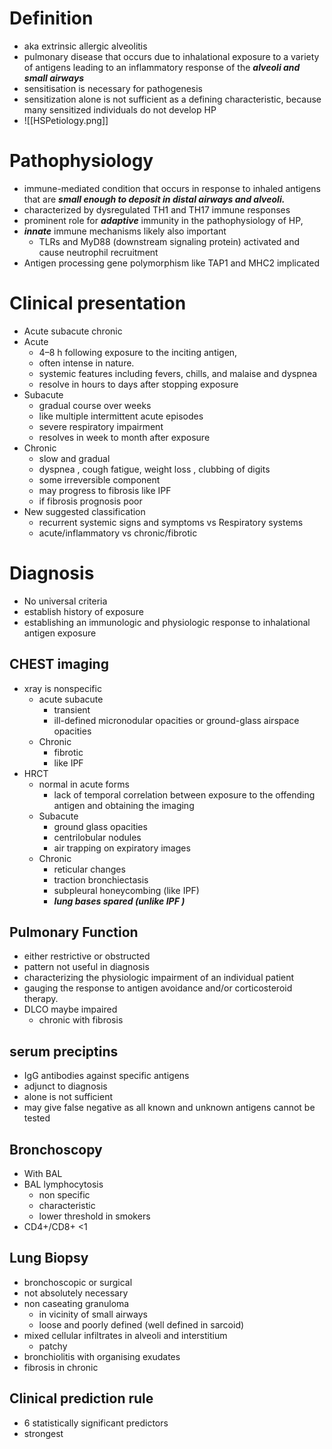 # Definition 
* aka extrinsic allergic alveolitis 
* pulmonary disease that occurs due to inhalational exposure to a variety of antigens leading to an inflammatory response of the ***alveoli and small airways***
* sensitisation is necessary for pathogenesis 
* sensitization alone is not sufficient as a defining characteristic, because many sensitized individuals do not develop HP
* ![[HSPetiology.png]]

# Pathophysiology 
* immune-mediated condition that occurs in response to inhaled antigens that are ***small enough to deposit in distal airways and alveoli.***
* characterized by dysregulated TH1 and TH17 immune responses 
* prominent role for ***adaptive*** immunity in the pathophysiology of HP, 
* ***innate*** immune mechanisms likely also important 
	* TLRs and MyD88 (downstream signaling protein) activated and cause neutrophil recruitment 
* Antigen processing gene polymorphism like TAP1 and MHC2 implicated 

# Clinical presentation 
* Acute subacute chronic 
* Acute 
	* 4–8 h following exposure to the inciting antigen, 
	* often intense in nature.
	* systemic features including fevers, chills, and malaise and dyspnea 
	* resolve in hours to days after stopping exposure 
* Subacute 
	* gradual course over weeks 
	* like multiple intermittent acute episodes 
	* severe respiratory impairment 
	* resolves in week to month after exposure 
* Chronic 
	* slow and gradual 
	* dyspnea , cough fatigue, weight loss , clubbing of digits 
	* some irreversible component 
	* may progress to fibrosis like IPF 
	* if fibrosis prognosis poor 
* New suggested classification 
	* recurrent systemic signs and symptoms vs Respiratory systems 
	* acute/inflammatory vs chronic/fibrotic 

# Diagnosis 
* No universal criteria 
* establish history of exposure 
* establishing an immunologic and physiologic response to inhalational antigen exposure
## CHEST imaging 
* xray is nonspecific 
	* acute subacute 
		* transient 
		* ill-defined micronodular opacities or ground-glass airspace opacities 
	* Chronic 
		* fibrotic 
		* like IPF 
* HRCT 
	* normal in acute forms 
		* lack of temporal correlation between exposure to the offending antigen and obtaining the imaging 
	* Subacute 
		* ground glass opacities 
		* centrilobular nodules 
		* air trapping on expiratory images 
	* Chronic 
		* reticular changes 
		* traction bronchiectasis 
		* subpleural honeycombing (like IPF)
		* ***lung bases spared (unlike IPF )***

## Pulmonary Function 
* either restrictive or obstructed 
* pattern not useful in diagnosis 
* characterizing the physiologic impairment of an individual patient 
* gauging the response to antigen avoidance and/or corticosteroid therapy.
* DLCO maybe impaired 
	* chronic with fibrosis 

## serum preciptins
* IgG antibodies against specific antigens 
* adjunct to diagnosis 
* alone is not sufficient 
* may give false negative as all known and unknown antigens cannot be tested 
## Bronchoscopy 
* With BAL 
* BAL lymphocytosis 
	* non specific 
	* characteristic 
	* lower threshold in smokers 
* CD4+/CD8+ <1 

## Lung Biopsy 
* bronchoscopic or surgical 
* not absolutely necessary 
* non caseating granuloma 
	* in vicinity of small airways 
	* loose and poorly defined (well defined in sarcoid)
* mixed cellular infiltrates in alveoli and interstitium 
	* patchy 
* bronchiolitis with organising exudates 
* fibrosis in chronic 
## Clinical prediction rule 
* 6 statistically significant predictors 
* strongest 